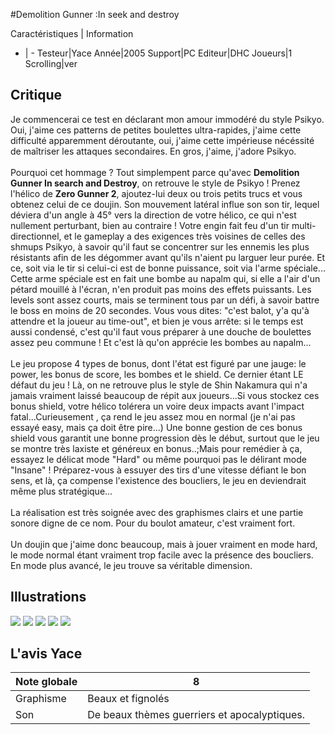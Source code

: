 #Demolition Gunner :In seek and destroy

Caractéristiques | Information
- | -
Testeur|Yace
Année|2005
Support|PC
Editeur|DHC
Joueurs|1
Scrolling|ver

## Critique
Je commencerai ce test en déclarant mon amour immodéré du style Psikyo. Oui, j'aime ces patterns de petites boulettes ultra-rapides, j'aime cette difficulté apparemment déroutante, oui, j'aime cette impérieuse nécéssité de maîtriser les attaques secondaires. En gros, j'aime, j'adore Psikyo.<br/><br/>Pourquoi cet hommage ? Tout simplempent parce qu'avec <b>Demolition Gunner In search and Destroy</b>, on retrouve le style de Psikyo ! Prenez l'hélico de <b>Zero Gunner 2</b>, ajoutez-lui deux ou trois petits trucs et vous obtenez celui de ce doujin. Son mouvement latéral influe son son tir, lequel déviera d'un angle à 45° vers la direction de votre hélico, ce qui n'est nullement perturbant, bien au contraire ! Votre engin fait feu d'un tir multi-directionnel, et le gameplay a des exigences très voisines de celles des shmups Psikyo, à savoir qu'il faut se concentrer sur les ennemis les plus résistants afin de les dégommer avant qu'ils n'aient pu larguer leur purée. Et ce, soit via le tir si celui-ci est de bonne puissance, soit via l'arme spéciale...<br/>Cette arme spéciale est en fait une bombe au napalm qui, si elle a l'air d'un pétard mouillé à l'écran, n'en produit pas moins des effets puissants. Les levels sont assez courts, mais se terminent tous par un défi, à savoir battre le boss en moins de 20 secondes. Vous vous dites: "c'est balot, y'a qu'à attendre et la joueur au time-out", et bien je vous arrête: si le temps est aussi condensé, c'est qu'il faut vous préparer à une douche de boulettes assez peu commune ! Et c'est là qu'on apprécie les bombes au napalm...<br/><br/>Le jeu propose 4 types de bonus, dont l'état est figuré par une jauge: le power, les bonus de score, les bombes et le shield. Ce dernier étant LE défaut du jeu ! Là, on ne retrouve plus le style de Shin Nakamura qui n'a jamais vraiment laissé beaucoup de répit aux joueurs...Si vous stockez ces bonus shield, votre hélico tolérera un voire deux impacts avant l'impact fatal...Curieusement , ça rend le jeu assez mou en normal (je n'ai pas essayé easy, mais ça doit être pire...) Une bonne gestion de ces bonus shield vous garantit une bonne progression dès le début, surtout que le jeu se montre très laxiste et généreux en bonus..;Mais pour remédier à ça, essayez le délicat mode "Hard" ou même pourquoi pas le délirant mode "Insane" ! Préparez-vous à essuyer des tirs d'une vitesse  défiant le bon sens, et là, ça compense l'existence des boucliers, le jeu en deviendrait même plus stratégique...<br/><br/>La réalisation est très soignée avec des graphismes clairs et une partie sonore digne de ce nom. Pour du boulot amateur, c'est vraiment fort.<br/><br/>Un doujin que j'aime donc beaucoup, mais à jouer vraiment en mode hard, le mode normal étant vraiment trop facile avec la présence des boucliers. En mode plus avancé, le jeu trouve sa véritable dimension.

## Illustrations
![](http://www.shmup.com/images/thumbs/img_fiche_1_1042.jpg)
![](http://www.shmup.com/images/thumbs/img_fiche_2_1042.jpg)
![](http://www.shmup.com/images/thumbs/img_fiche_3_1042.jpg)
![](http://www.shmup.com/images/thumbs/img_fiche_4_1042.jpg)
![](http://www.shmup.com/images/thumbs/)

## L'avis Yace
Note globale|8
-|-
Graphisme|Beaux et fignolés
Son|De beaux thèmes guerriers et apocalyptiques.

